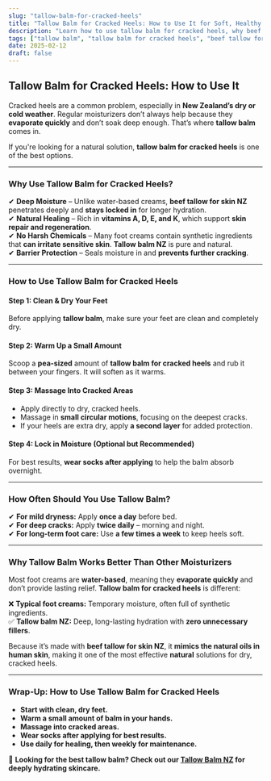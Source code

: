 ```yaml
---
slug: "tallow-balm-for-cracked-heels"
title: "Tallow Balm for Cracked Heels: How to Use It for Soft, Healthy Feet"
description: "Learn how to use tallow balm for cracked heels, why beef tallow is the best natural moisturizer for dry feet, and how it compares to commercial foot creams."
tags: ["tallow balm", "tallow balm for cracked heels", "beef tallow for skin NZ"]
date: 2025-02-12
draft: false
---
```


## Tallow Balm for Cracked Heels: How to Use It  

Cracked heels are a common problem, especially in **New Zealand’s dry or cold weather**. Regular moisturizers don’t always help because they **evaporate quickly** and don’t soak deep enough. That’s where **tallow balm** comes in.  

If you're looking for a natural solution, **tallow balm for cracked heels** is one of the best options.  

---

### Why Use Tallow Balm for Cracked Heels?  

✔ **Deep Moisture** – Unlike water-based creams, **beef tallow for skin NZ** penetrates deeply and **stays locked in** for longer hydration.  
✔ **Natural Healing** – Rich in **vitamins A, D, E, and K**, which support **skin repair and regeneration**.  
✔ **No Harsh Chemicals** – Many foot creams contain synthetic ingredients that **can irritate sensitive skin**. **Tallow balm NZ** is pure and natural.  
✔ **Barrier Protection** – Seals moisture in and **prevents further cracking**.  

---

### How to Use Tallow Balm for Cracked Heels  

#### Step 1: Clean & Dry Your Feet  
Before applying **tallow balm**, make sure your feet are clean and completely dry.  

#### Step 2: Warm Up a Small Amount  
Scoop a **pea-sized** amount of **tallow balm for cracked heels** and rub it between your fingers. It will soften as it warms.  

#### Step 3: Massage Into Cracked Areas  
- Apply directly to dry, cracked heels.  
- Massage in **small circular motions**, focusing on the deepest cracks.  
- If your heels are extra dry, apply **a second layer** for added protection.  

#### Step 4: Lock in Moisture (Optional but Recommended)  
For best results, **wear socks after applying** to help the balm absorb overnight.  

---

### How Often Should You Use Tallow Balm?  

✔ **For mild dryness:** Apply **once a day** before bed.  
✔ **For deep cracks:** Apply **twice daily** – morning and night.  
✔ **For long-term foot care:** Use **a few times a week** to keep heels soft.  

---

### Why Tallow Balm Works Better Than Other Moisturizers  

Most foot creams are **water-based**, meaning they **evaporate quickly** and don’t provide lasting relief. **Tallow balm for cracked heels** is different:  

❌ **Typical foot creams:** Temporary moisture, often full of synthetic ingredients.  
✅ **Tallow balm NZ:** Deep, long-lasting hydration with **zero unnecessary fillers**.  

Because it’s made with **beef tallow for skin NZ**, it **mimics the natural oils in human skin**, making it one of the most effective **natural** solutions for dry, cracked heels.  

---

### Wrap-Up: How to Use Tallow Balm for Cracked Heels  

- **Start with clean, dry feet.**  
- **Warm a small amount of balm in your hands.**  
- **Massage into cracked areas.**  
- **Wear socks after applying for best results.**  
- **Use daily for healing, then weekly for maintenance.**  

🔗 **Looking for the best tallow balm? Check out our [Tallow Balm NZ](https://primalpantry.co.nz/shop/products/tallow-skin/) for deeply hydrating skincare.**
